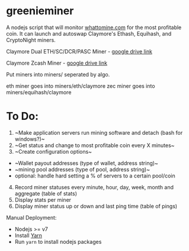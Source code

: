 # greenieminer

A nodejs script that will monitor [whattomine.com](http://whattomine.com/coins/) for the most profitable coin. It can launch and autoswap Claymore's Ethash, Equihash, and CryptoNight miners.

Claymore Dual ETH/SC/DCR/PASC Miner - [google drive link](https://drive.google.com/open?id=0B69wv2iqszefdFZUV2toUG5HdlU)

Claymore Zcash Miner - [google drive link](https://drive.google.com/drive/folders/0B69wv2iqszefdmJickl5MF9BOEE?usp=sharing)

Put miners into miners/ seperated by algo.

eth miner goes into miners/eth/claymore
zec miner goes into miners/equihash/claymore

# To Do:

1. ~Make application servers run mining software and detach (bash for windows?)~
2. ~Get status and change to most profitable coin every X minutes~
3. ~Create configuration options~
  - ~Wallet payout addresses (type of wallet, address string)~
  - ~mining pool addresses (type of pool, address string)~
  - optional: handle hard setting a % of servers to a certain pool/coin
4. Record miner statuses every minute, hour, day, week, month and aggregate (table of stats)
5. Display stats per miner
6. Display miner status up or down and last ping time (table of pings)

Manual Deployment:

- Nodejs >= v7
- Install [Yarn](https://yarnpkg.com/lang/en/docs/install/)
- Run `yarn` to install nodejs packages
